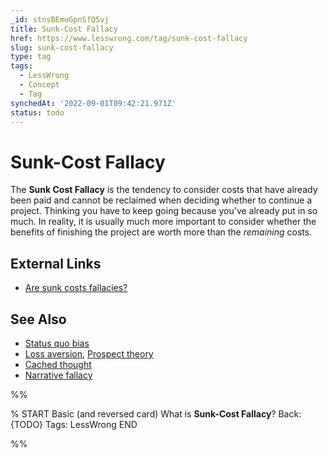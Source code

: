 ```yaml
---
_id: stnsBEmuGpnSfQ5vj
title: Sunk-Cost Fallacy
href: https://www.lesswrong.com/tag/sunk-cost-fallacy
slug: sunk-cost-fallacy
type: tag
tags:
  - LessWrong
  - Concept
  - Tag
synchedAt: '2022-09-01T09:42:21.971Z'
status: todo
---
```


# Sunk-Cost Fallacy

The **Sunk Cost Fallacy** is the tendency to consider costs that have already been paid and cannot be reclaimed when deciding whether to continue a project. Thinking you have to keep going because you've already put in so much. In reality, it is usually much more important to consider whether the benefits of finishing the project are worth more than the *remaining* costs.

## External Links

- [Are sunk costs fallacies?](http://www.gwern.net/Sunk%20cost)

## See Also

- [Status quo bias](https://lessestwrong.com/tag/status-quo-bias)
- [Loss aversion](https://lessestwrong.com/tag/loss-aversion), [Prospect theory](https://lessestwrong.com/tag/prospect-theory)
- [Cached thought](https://lessestwrong.com/tag/cached-thought)
- [Narrative fallacy](https://lessestwrong.com/tag/narrative-fallacy)


%%

% START
Basic (and reversed card)
What is **Sunk-Cost Fallacy**?
Back: {TODO}
Tags: LessWrong
END
<!--ID: 1663156975699-->


%%
	
